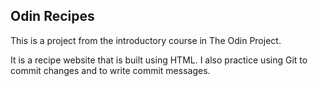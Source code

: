 Odin Recipes
---

This is a project from the introductory course in The Odin Project.

It is a recipe website that is built using HTML. I also practice using Git to commit changes and to 
write commit messages.
